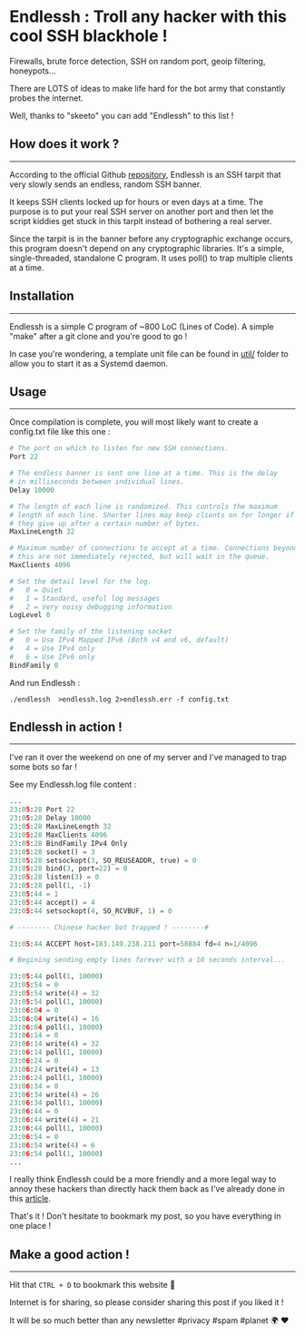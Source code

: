 # Endlessh : Troll any hacker with this cool SSH blackhole !


Firewalls, brute force detection, SSH on random port, geoip filtering, honeypots... 


There are LOTS of ideas to make life hard for the bot army that constantly probes the internet. 

Well, thanks to "skeeto" you can add "Endlessh" to this list !

## How does it work ?
---


According to the official Github [repository](https://github.com/skeeto/endlessh), Endlessh is an SSH tarpit that very slowly sends an endless, random SSH banner. 

It keeps SSH clients locked up for hours or even days at a time. The purpose is to put your real SSH server on another port and then let the script kiddies get stuck in this tarpit instead of bothering a real server.

Since the tarpit is in the banner before any cryptographic exchange occurs, this program doesn't depend on any cryptographic libraries. It's a simple, single-threaded, standalone C program. It uses poll() to trap multiple clients at a time.

## Installation
---

Endlessh is a simple C program of ~800 LoC (Lines of Code). A simple "make" after a git clone and you're good to go !

In case you're wondering, a template unit file can be found in [util/](https://github.com/skeeto/endlessh/blob/master/util/endlessh.service) folder to allow you to start it as a Systemd daemon.

## Usage
---

Once compilation is complete, you will most likely want to create a config.txt file like this one : 

```python
# The port on which to listen for new SSH connections.
Port 22

# The endless banner is sent one line at a time. This is the delay
# in milliseconds between individual lines.
Delay 10000

# The length of each line is randomized. This controls the maximum
# length of each line. Shorter lines may keep clients on for longer if
# they give up after a certain number of bytes.
MaxLineLength 32

# Maximum number of connections to accept at a time. Connections beyond
# this are not immediately rejected, but will wait in the queue.
MaxClients 4096

# Set the detail level for the log.
#   0 = Quiet
#   1 = Standard, useful log messages
#   2 = Very noisy debugging information
LogLevel 0

# Set the family of the listening socket
#   0 = Use IPv4 Mapped IPv6 (Both v4 and v6, default)
#   4 = Use IPv4 only
#   6 = Use IPv6 only
BindFamily 0
```

And run Endlessh : 

```
./endlessh  >endlessh.log 2>endlessh.err -f config.txt
```

## Endlessh in action !
---

I've ran it over the weekend on one of my server and I've managed to trap some bots so far ! 

See my Endlessh.log file content : 

```python
...
23:05:28 Port 22
23:05:28 Delay 10000
23:05:28 MaxLineLength 32
23:05:28 MaxClients 4096
23:05:28 BindFamily IPv4 Only
23:05:28 socket() = 3
23:05:28 setsockopt(3, SO_REUSEADDR, true) = 0
23:05:28 bind(3, port=22) = 0
23:05:28 listen(3) = 0
23:05:28 poll(1, -1)
23:05:44 = 1
23:05:44 accept() = 4
23:05:44 setsockopt(4, SO_RCVBUF, 1) = 0

# -------- Chinese hacker bot trapped ! --------#

23:05:44 ACCEPT host=183.149.238.211 port=58884 fd=4 n=1/4096 

# Begining sending empty lines forever with a 10 seconds interval...

23:05:44 poll(1, 10000)
23:05:54 = 0
23:05:54 write(4) = 32
23:05:54 poll(1, 10000)
23:06:04 = 0
23:06:04 write(4) = 16
23:06:04 poll(1, 10000)
23:06:14 = 0
23:06:14 write(4) = 32
23:06:14 poll(1, 10000)
23:06:24 = 0
23:06:24 write(4) = 13
23:06:24 poll(1, 10000)
23:06:34 = 0
23:06:34 write(4) = 26
23:06:34 poll(1, 10000)
23:06:44 = 0
23:06:44 write(4) = 21
23:06:44 poll(1, 10000)
23:06:54 = 0
23:06:54 write(4) = 6
23:06:54 poll(1, 10000)
...
```
I really think Endlessh could be a more friendly and a more legal way to annoy these hackers than directly hack them back as I've already done in this [article](https://spyfox.me/stories/an-iso-file-a-botnet-a-world-of-warcaft-server-and-me/).

That's it ! Don't hesitate to bookmark my post, so you have everything in one place !

## Make a good action ! 
---

Hit that `CTRL + D` to bookmark this website 🔖

Internet is for sharing, so please consider sharing this post if you liked it !

It will be so much better than any newsletter #privacy #spam #planet 🌍 ❤️


